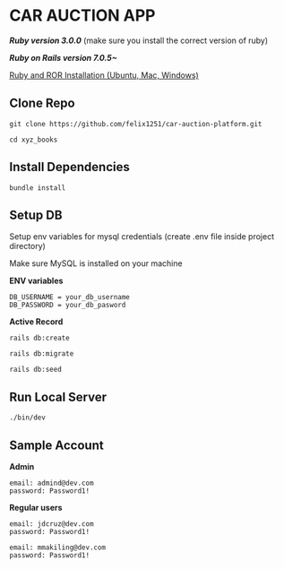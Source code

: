 # CAR AUCTION APP

**_Ruby version 3.0.0_** (make sure you install the correct version of ruby)

**_Ruby on Rails version 7.0.5~_**

[Ruby and ROR Installation (Ubuntu, Mac, Windows)](https://gorails.com/setup/ubuntu/22.04)

<!-- <a href="" target="_blank" rel="noopener">Live App</a> -->

## Clone Repo

```
git clone https://github.com/felix1251/car-auction-platform.git
```

```
cd xyz_books
```

## Install Dependencies

```
bundle install
```

## **Setup DB**

Setup env variables for mysql credentials (create .env file inside project directory)

Make sure MySQL is installed on your machine

**ENV variables**

```
DB_USERNAME = your_db_username
DB_PASSWORD = your_db_pasword
```

**Active Record**

```
rails db:create
```

```
rails db:migrate
```

```
rails db:seed
```

## **Run Local Server**

```
./bin/dev
```

## **Sample Account**

**Admin**

```
email: admind@dev.com
password: Password1!
```

**Regular users**

```
email: jdcruz@dev.com
password: Password1!
```

```
email: mmakiling@dev.com
password: Password1!
```
